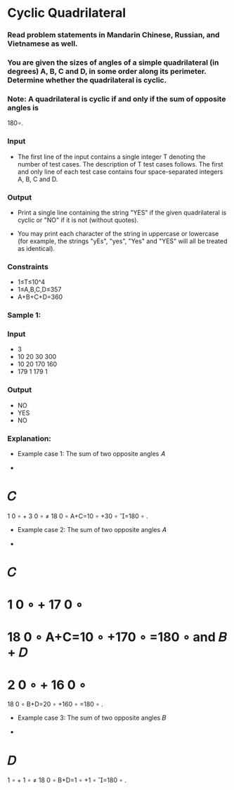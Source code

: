 # Cyclic Quadrilateral
### Read problem statements in Mandarin Chinese, Russian, and Vietnamese as well.

### You are given the sizes of angles of a simple quadrilateral (in degrees) A, B, C and D, in some order along its perimeter. Determine whether the quadrilateral is cyclic.

### Note: A quadrilateral is cyclic if and only if the sum of opposite angles is 
180∘.

### Input
- The first line of the input contains a single integer T denoting the number of test cases. The description of T test cases follows.
The first and only line of each test case contains four space-separated integers A, B, C and D.
### Output
- Print a single line containing the string "YES" if the given quadrilateral is cyclic or "NO" if it is not (without quotes).

- You may print each character of the string in uppercase or lowercase (for example, the strings "yEs", "yes", "Yes" and "YES" will all be treated as identical).

### Constraints
- 1≤T≤10^4
- 1≤A,B,C,D≤357
- A+B+C+D=360

### Sample 1:
### Input
- 3
- 10 20 30 300
- 10 20 170 160
- 179 1 179 1
### Output
- NO
- YES
- NO
### Explanation:
- Example case 1: The sum of two opposite angles 
𝐴
+
𝐶
=
1
0
∘
+
3
0
∘
≠
18
0
∘
A+C=10 
∘
 +30 
∘
 =180 
∘
 .

- Example case 2: The sum of two opposite angles 
𝐴
+
𝐶
=
1
0
∘
+
17
0
∘
=
18
0
∘
A+C=10 
∘
 +170 
∘
 =180 
∘
  and 
𝐵
+
𝐷
=
2
0
∘
+
16
0
∘
=
18
0
∘
B+D=20 
∘
 +160 
∘
 =180 
∘
 .

- Example case 3: The sum of two opposite angles 
𝐵
+
𝐷
=
1
∘
+
1
∘
≠
18
0
∘
B+D=1 
∘
 +1 
∘
 =180 
∘
 .